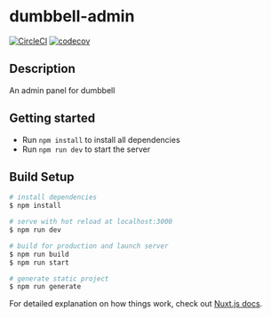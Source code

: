 # dumbbell-admin
[![CircleCI](https://circleci.com/gh/dbenitez-bcn/dumbbell-admin.svg?style=shield)](https://circleci.com/gh/dbenitez-bcn/dumbbell-admin)
[![codecov](https://codecov.io/gh/dbenitez-bcn/dumbbell-admin/branch/main/graph/badge.svg)](https://codecov.io/gh/dbenitez-bcn/dumbbell-admin)

## Description
An admin panel for dumbbell

## Getting started
- Run `npm install` to install all dependencies
- Run `npm run dev` to start the server

## Build Setup

```bash
# install dependencies
$ npm install

# serve with hot reload at localhost:3000
$ npm run dev

# build for production and launch server
$ npm run build
$ npm run start

# generate static project
$ npm run generate
```

For detailed explanation on how things work, check out [Nuxt.js docs](https://nuxtjs.org).
